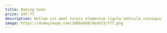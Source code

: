 ```yaml
---
title: Baking Soda
price: $47.77
description: Nullam sit amet turpis elementum ligula vehicula consequat. Morbi a ipsum. Integer a nibh.
image: https://dummyimage.com/1000x600/9ede73/fff.png
---
```

